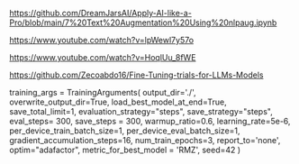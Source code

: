 
https://github.com/DreamJarsAI/Apply-AI-like-a-Pro/blob/main/7%20Text%20Augmentation%20Using%20nlpaug.ipynb

https://www.youtube.com/watch?v=lpWewl7y57o

https://www.youtube.com/watch?v=HoqlUu_8fWE

https://github.com/Zecoabdo16/Fine-Tuning-trials-for-LLMs-Models


training_args = TrainingArguments(
    output_dir='./',
    overwrite_output_dir=True,
    load_best_model_at_end=True,
    save_total_limit=1,
    evaluation_strategy="steps",
    save_strategy="steps",
    eval_steps= 300,
    save_steps = 300,
    warmup_ratio=0.6,
    learning_rate=5e-6,
    per_device_train_batch_size=1,
    per_device_eval_batch_size=1,
    gradient_accumulation_steps=16,
    num_train_epochs=3,
    report_to='none',
    optim="adafactor",
    metric_for_best_model = 'RMZ',
    seed=42
)
